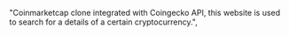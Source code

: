 "Coinmarketcap clone integrated with Coingecko API, this website is used to search for a details of a certain cryptocurrency.",
